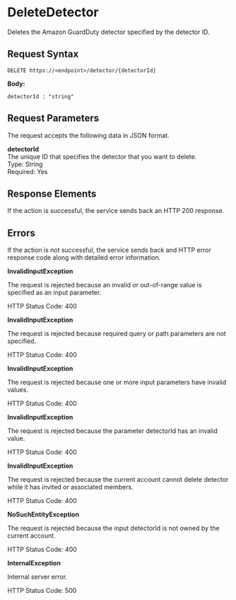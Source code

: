 # DeleteDetector<a name="delete-detector"></a>

Deletes the Amazon GuardDuty detector specified by the detector ID\.

## Request Syntax<a name="delete-detector-request-syntax"></a>

```
DELETE https://<endpoint>/detector/{detectorId}
```

**Body:**

```
detectorId : "string"
```

## Request Parameters<a name="delete-detector-request-parameters"></a>

The request accepts the following data in JSON format\.

**detectorId**  
The unique ID that specifies the detector that you want to delete\.  
Type: String  
Required: Yes

## Response Elements<a name="delete-detector-response-parameters"></a>

If the action is successful, the service sends back an HTTP 200 response\.

## Errors<a name="delete-detector-errors"></a>

If the action is not successful, the service sends back and HTTP error response code along with detailed error information\.

**InvalidInputException**

The request is rejected because an invalid or out\-of\-range value is specified as an input parameter\.

HTTP Status Code: 400 

**InvalidInputException**

The request is rejected because required query or path parameters are not specified\.

HTTP Status Code: 400 

**InvalidInputException**

The request is rejected because one or more input parameters have invalid values\.

HTTP Status Code: 400 

**InvalidInputException**

The request is rejected because the parameter detectorId has an invalid value\.

HTTP Status Code: 400 

**InvalidInputException**

The request is rejected because the current account cannot delete detector while it has invited or associated members\.

HTTP Status Code: 400 

**NoSuchEntityException**

The request is rejected because the input detectorId is not owned by the current account\.

HTTP Status Code: 400 

**InternalException**

Internal server error\.

HTTP Status Code: 500 